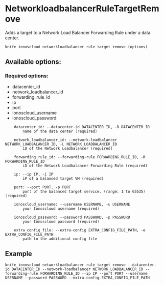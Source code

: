# NetworkloadbalancerRuleTargetRemove

Adds a target to a Network Load Balancer Forwarding Rule under a data center.

```text
knife ionoscloud networkloadbalancer rule target remove (options)
```

## Available options:

### Required options:

* datacenter\_id
* network\_loadbalancer\_id
* forwarding\_rule\_id
* ip
* port
* ionoscloud\_username
* ionoscloud\_password

```text
    datacenter_id: --datacenter-id DATACENTER_ID, -D DATACENTER_ID
        name of the data center (required)

    network_loadbalancer_id: --network-loadbalancer NETWORK_LOADBALANCER_ID, -L NETWORK_LOADBALANCER_ID
        iD of the Network Loadbalancer (required)

    forwarding_rule_id: --forwarding-rule FORWARDING_RULE_ID, -R FORWARDING_RULE_ID
        iD of the Network Loadbalancer Forwarding Rule (required)

    ip: --ip IP, -i IP
        iP of a balanced target VM (required)

    port: --port PORT, -p PORT
        port of the balanced target service. (range: 1 to 65535) (required)

    ionoscloud_username: --username USERNAME, -u USERNAME
        your Ionoscloud username (required)

    ionoscloud_password: --password PASSWORD, -p PASSWORD
        your Ionoscloud password (required)

    extra_config_file: --extra-config EXTRA_CONFIG_FILE_PATH, -e EXTRA_CONFIG_FILE_PATH
        path to the additional config file

```
## Example

```text
knife ionoscloud networkloadbalancer rule target remove --datacenter-id DATACENTER_ID --network-loadbalancer NETWORK_LOADBALANCER_ID --forwarding-rule FORWARDING_RULE_ID --ip IP --port PORT --username USERNAME --password PASSWORD --extra-config EXTRA_CONFIG_FILE_PATH
```
